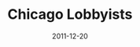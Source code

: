 ---
layout: post
categories: 
- project
title: "Chicago Lobbyists"
date: 2011-12-20
image: /images/projects/chicago-lobbyists.jpg
description: "An open data, open government, and open source project intended to improve the transparency of interactions between the City of Chicago and lobbyists and their clients."
link: http://chicagolobbyists.org
press: 
- 
  publication: "City press release"
  link: http://www.cityofchicago.org/city/en/depts/mayor/press_room/press_releases/2011/august_2011/mayor_emanuel_announcesnewlobbyistdatathatprovidesclearconnectio.html
featured: false
published: true
---